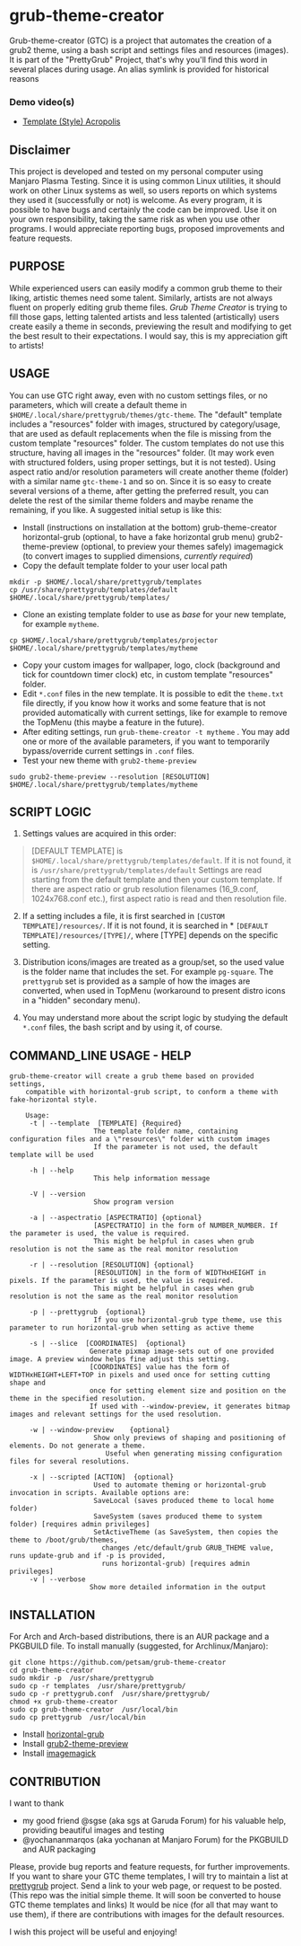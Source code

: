 # grub-theme-creator
Grub-theme-creator (GTC) is a project that automates the creation of a grub2 theme, using a bash script and settings files and resources (images).
It is part of the "PrettyGrub" Project, that's why you'll find this word in several places during usage. An alias symlink is provided for historical reasons

### Demo video(s)
* [Template (Style) Acropolis](https://youtu.be/Gea4uyHeY5A)


## Disclaimer
This project is developed and tested on my personal computer using Manjaro Plasma Testing. Since it is using common Linux utilities, it should work on other Linux systems as well, so users reports on which systems they used it (successfully or not) is welcome.
As every program, it is possible to have bugs and certainly the code can be improved. Use it on your own responsibility, taking the same risk as when you use other programs. I would appreciate reporting bugs, proposed improvements and feature requests.

## PURPOSE
While experienced users can easily modify a common grub theme to their liking, artistic themes need some talent. Similarly, artists are not always fluent on properly editing grub theme files.
*Grub Theme Creator* is trying to fill those gaps, letting talented artists and less talented (artistically) users create easily a theme in seconds, previewing the result and modifying to get the best result to their expectations.
I would say, this is my appreciation gift to artists!

## USAGE
You can use GTC right away, even with no custom settings files, or no parameters, which will create a default theme in `$HOME/.local/share/prettygrub/themes/gtc-theme`. The "default" template includes a "resources" folder with images, structured by category/usage, that are used as default replacements when the file is missing from the custom template "resources" folder. The custom templates do not use this structure, having all images in the "resources" folder. (It may work even with structured folders, using proper settings, but it is not tested). Using aspect ratio and/or resolution parameters will create another theme (folder) with a similar name `gtc-theme-1` and so on. Since it is so easy to create several versions of a theme, after getting the preferred result, you can delete the rest of the similar theme folders and maybe rename the remaining, if you like.
A suggested initial setup is like this:
* Install (instructions on installation at the bottom)
	grub-theme-creator
	horizontal-grub (optional, to have a fake horizontal grub menu)
	grub2-theme-preview (optional, to preview your themes safely)
	imagemagick (to convert images to supplied dimensions, *currently required*)
* Copy the default template folder to your user local path
```
mkdir -p $HOME/.local/share/prettygrub/templates
cp /usr/share/prettygrub/templates/default $HOME/.local/share/prettygrub/templates/
```
* Clone an existing template folder to use as *base* for your new template, for example `mytheme`.
```
cp $HOME/.local/share/prettygrub/templates/projector $HOME/.local/share/prettygrub/templates/mytheme
```
* Copy your custom images for wallpaper, logo, clock (background and tick for countdown timer clock) etc, in custom template "resources" folder.
* Edit `*.conf` files in the new template.
It is possible to edit the `theme.txt` file directly, if you know how it works and some feature that is not provided automatically with current settings, like for example to remove the TopMenu (this maybe a feature in the future).
* After editing settings, run `grub-theme-creator -t mytheme` . You may add one or more of the available parameters, if you want to temporarily bypass/override current settings in `.conf` files.
* Test your new theme with `grub2-theme-preview`
```
sudo grub2-theme-preview --resolution [RESOLUTION] $HOME/.local/share/prettygrub/templates/mytheme
```

## SCRIPT LOGIC
1. Settings values are acquired in this order:

> [DEFAULT TEMPLATE] is `$HOME/.local/share/prettygrub/templates/default`.
If it is not found, it is `/usr/share/prettygrub/templates/default`
Settings are read starting from the default template and then your custom template.
If there are aspect ratio or grub resolution filenames (16_9.conf, 1024x768.conf etc.), first aspect ratio is read and then resolution file.

2. If a setting includes a file, it is first searched in `[CUSTOM TEMPLATE]/resources/`. If it is not found, it is searched in * `[DEFAULT TEMPLATE]/resources/[TYPE]/`, where [TYPE] depends on the specific setting.

3. Distribution icons/images are treated as a group/set, so the used value is the folder name that includes the set. For example `pg-square`. The `prettygrub` set is provided as a sample of how the images are converted, when used in TopMenu (workaround to present distro icons in a "hidden" secondary menu).

4. You may understand more about the script logic by studying the default `*.conf` files, the bash script and by using it, of course.

## COMMAND_LINE USAGE - HELP
```
grub-theme-creator will create a grub theme based on provided settings,
    compatible with horizontal-grub script, to conform a theme with fake-horizontal style.

    Usage:
     -t | --template  [TEMPLATE] {Required}
                     The template folder name, containing configuration files and a \"resources\" folder with custom images
                     If the parameter is not used, the default template will be used

     -h | --help
                     This help information message

     -V | --version
                     Show program version

     -a | --aspectratio [ASPECTRATIO] {optional}
                     [ASPECTRATIO] in the form of NUMBER_NUMBER. If the parameter is used, the value is required.
                     This might be helpful in cases when grub resolution is not the same as the real monitor resolution

     -r | --resolution [RESOLUTION] {optional}
                     [RESOLUTION] in the form of WIDTHxHEIGHT in pixels. If the parameter is used, the value is required.
                     This might be helpful in cases when grub resolution is not the same as the real monitor resolution

     -p | --prettygrub  {optional}
                     If you use horizontal-grub type theme, use this parameter to run horizontal-grub when setting as active theme

     -s | --slice  [COORDINATES]  {optional}
                    Generate pixmap image-sets out of one provided image. A preview window helps fine adjust this setting.
                    [COORDINATES] value has the form of WIDTHxHEIGHT+LEFT+TOP in pixels and used once for setting cutting shape and
                    once for setting element size and position on the theme in the specified resolution.
                    If used with --window-preview, it generates bitmap images and relevant settings for the used resolution.

     -w | --window-preview    {optional}
                     Show only previews of shaping and positioning of elements. Do not generate a theme.
                        Useful when generating missing configuration files for several resolutions.

     -x | --scripted [ACTION]  {optional}
                     Used to automate theming or horizontal-grub invocation in scripts. Available options are:
                     SaveLocal (saves produced theme to local home folder)
                     SaveSystem (saves produced theme to system folder) [requires admin privileges]
                     SetActiveTheme (as SaveSystem, then copies the theme to /boot/grub/themes,
                       changes /etc/default/grub GRUB_THEME value, runs update-grub and if -p is provided,
                       runs horizontal-grub) [requires admin privileges]
     -v | --verbose
                    Show more detailed information in the output

```

## INSTALLATION
For Arch and Arch-based distributions, there is an AUR package and a PKGBUILD file.
To install manually (suggested, for Archlinux/Manjaro):
```
git clone https://github.com/petsam/grub-theme-creator
cd grub-theme-creator
sudo mkdir -p  /usr/share/prettygrub
sudo cp -r templates  /usr/share/prettygrub/
sudo cp -r prettygrub.conf  /usr/share/prettygrub/
chmod +x grub-theme-creator
sudo cp grub-theme-creator  /usr/local/bin
sudo cp prettygrub  /usr/local/bin
```
* Install [horizontal-grub](https://github.com/petsam/horizontal-grub)
* Install [grub2-theme-preview](https://github.com/hartwork/grub2-theme-preview)
* Install [imagemagick](https://www.imagemagick.org/)

## CONTRIBUTION
I want to thank
* my good friend @sgse (aka sgs at Garuda Forum) for his valuable help, providing beautiful images and testing
* @yochananmarqos (aka yochanan at Manjaro Forum) for the PKGBUILD and AUR packaging

Please, provide bug reports and feature requests, for further improvements.
If you want to share your GTC theme templates, I will try to maintain a list at [prettygrub](https://github.com/petsam/prettygrub) project. Send a link to your web page, or request to be posted. (This repo was the initial simple theme. It will soon be converted to house GTC theme templates and links)
It would be nice (for all that may want to use them), if there are contributions with images for the default resources.

I wish this project will be useful and enjoying!
